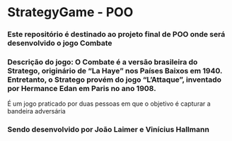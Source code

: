 # StrategyGame - POO
### Este repositório é destinado ao projeto final de POO onde será desenvolvido o jogo Combate
### Descrição do jogo: O Combate é a versão brasileira do Stratego, originário de “La Haye” nos Países Baixos em 1940. Entretanto, o Stratego provém do jogo “L’Attaque”, inventado por Hermance Edan em Paris no ano 1908. 
É um jogo praticado por duas pessoas em que o objetivo é capturar a bandeira adversária
### Sendo desenvolvido por João Laimer e Vinícius Hallmann
